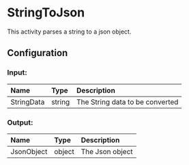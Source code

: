 # StringToJson

This activity parses a string to a json object.

## Configuration

### Input:
| Name       | Type   | Description
|:---        | :---   | :---    
| StringData | string | The String data to be converted

### Output:

| Name   | Type    | Description                       |
| :----- | :------ | :-------------------------------- |
| JsonObject | object | The Json object
